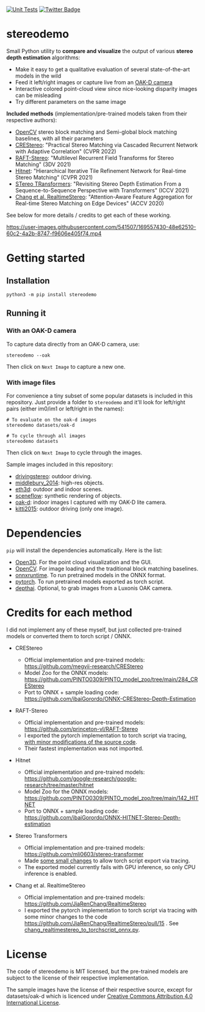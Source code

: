 [![Unit Tests](https://github.com/nburrus/stereodemo/actions/workflows/unit_tests.yml/badge.svg)](https://github.com/nburrus/stereodemo/actions/workflows/unit_tests.yml)
<a href="https://twitter.com/nburrus">
<img src="https://img.shields.io/twitter/url?label=Twitter&style=social&url=https%3A%2F%2Ftwitter.com%2Fnburrus" alt="Twitter Badge"/>
</a>

# stereodemo

Small Python utility to **compare and visualize** the output of various **stereo depth estimation** algorithms:

- Make it easy to get a qualitative evaluation of several state-of-the-art models in the wild
- Feed it left/right images or capture live from an [OAK-D camera](https://store.opencv.ai/products/oak-d)
- Interactive colored point-cloud view since nice-looking disparity images can be misleading
- Try different parameters on the same image

**Included methods** (implementation/pre-trained models taken from their respective authors):

- [OpenCV](https://opencv.org) stereo block matching and Semi-global block matching baselines, with all their parameters
- [CREStereo](https://github.com/megvii-research/CREStereo): "Practical Stereo Matching via Cascaded Recurrent Network with Adaptive Correlation" (CVPR 2022)
- [RAFT-Stereo](https://github.com/princeton-vl/RAFT-Stereo): "Multilevel Recurrent Field Transforms for Stereo Matching" (3DV 2021)
- [Hitnet](https://github.com/google-research/google-research/tree/master/hitnet): "Hierarchical Iterative Tile Refinement Network for Real-time Stereo Matching" (CVPR 2021)
- [STereo TRansformers](https://github.com/mli0603/stereo-transformer): "Revisiting Stereo Depth Estimation From a Sequence-to-Sequence Perspective with Transformers" (ICCV 2021)
- [Chang et al. RealtimeStereo](https://github.com/JiaRenChang/RealtimeStereo): "Attention-Aware Feature Aggregation for Real-time Stereo Matching on Edge Devices" (ACCV 2020)

See below for more details / credits to get each of these working.

https://user-images.githubusercontent.com/541507/169557430-48e62510-60c2-4a2b-8747-f9606e405f74.mp4

# Getting started

## Installation

```
python3 -m pip install stereodemo
```

## Running it

### With an OAK-D camera

To capture data directly from an OAK-D camera, use:

```
stereodemo --oak
```

Then click on `Next Image` to capture a new one.

### With image files

For convenience a tiny subset of some popular datasets is included in this repository. Just provide a folder to `stereodemo` and it'll look for left/right pairs (either im0/im1 or left/right in the names):

```
# To evaluate on the oak-d images
stereodemo datasets/oak-d 

# To cycle through all images
stereodemo datasets
```

Then click on `Next Image` to cycle through the images.

Sample images included in this repository:
- [drivingstereo](datasets/drivingstereo/README.md): outdoor driving.
- [middlebury_2014](datasets/middlebury_2014/README.md): high-res objects.
- [eth3d](datasets/eth3d_lowres/README.md): outdoor and indoor scenes.
- [sceneflow](datasets/sceneflow/README.md): synthetic rendering of objects.
- [oak-d](datasets/oak-d/README.md): indoor images I captured with my OAK-D lite camera.
- [kitti2015](datasets/kitti2015/README.md): outdoor driving (only one image).

# Dependencies

`pip` will install the dependencies automatically. Here is the list:

- [Open3D](https://open3d.org). For the point cloud visualization and the GUI.
- [OpenCV](https://opencv.org). For image loading and the traditional block matching baselines.
- [onnxruntime](https://onnxruntime.ai/). To run pretrained models in the ONNX format.
- [pytorch](https://pytorch.org/). To run pretrained models exported as torch script.
- [depthai](https://docs.luxonis.com/en/latest/). Optional, to grab images from a Luxonis OAK camera.

# Credits for each method

I did not implement any of these myself, but just collected pre-trained models or converted them to torch script / ONNX.

- CREStereo
  - Official implementation and pre-trained models: https://github.com/megvii-research/CREStereo
  - Model Zoo for the ONNX models: https://github.com/PINTO0309/PINTO_model_zoo/tree/main/284_CREStereo
  - Port to ONNX + sample loading code: https://github.com/ibaiGorordo/ONNX-CREStereo-Depth-Estimation

- RAFT-Stereo
  - Official implementation and pre-trained models: https://github.com/princeton-vl/RAFT-Stereo
  - I exported the pytorch implementation to torch script via tracing, [with minor modifications of the source code](https://github.com/nburrus/RAFT-Stereo/commit/ebbb5a807227927ab4551274039e9bdd16a1b010).
  - Their fastest implementation was not imported.

- Hitnet
  - Official implementation and pre-trained models: https://github.com/google-research/google-research/tree/master/hitnet
  - Model Zoo for the ONNX models: https://github.com/PINTO0309/PINTO_model_zoo/tree/main/142_HITNET
  - Port to ONNX + sample loading code: https://github.com/ibaiGorordo/ONNX-HITNET-Stereo-Depth-estimation

- Stereo Transformers
  - Official implementation and pre-trained models: https://github.com/mli0603/stereo-transformer
  - Made [some small changes](https://github.com/nburrus/stereo-transformer/commit/0006a022c19f0c7c4d7683408531180a863603a5) to allow torch script export via tracing.
  - The exported model currently fails with GPU inference, so only CPU inference is enabled.

- Chang et al. RealtimeStereo
  - Official implementation and pre-trained models: https://github.com/JiaRenChang/RealtimeStereo
  - I exported the pytorch implementation to torch script via tracing with some minor changes to the code https://github.com/JiaRenChang/RealtimeStereo/pull/15 . See [chang_realtimestereo_to_torchscript_onnx.py](tools/chang_realtimestereo_to_torchscript_onnx.py).

# License

The code of stereodemo is MIT licensed, but the pre-trained models are subject to the license of their respective implementation.

The sample images have the license of their respective source, except for datasets/oak-d which is licenced under [Creative Commons Attribution 4.0 International License](https://creativecommons.org/licenses/by/4.0/).

